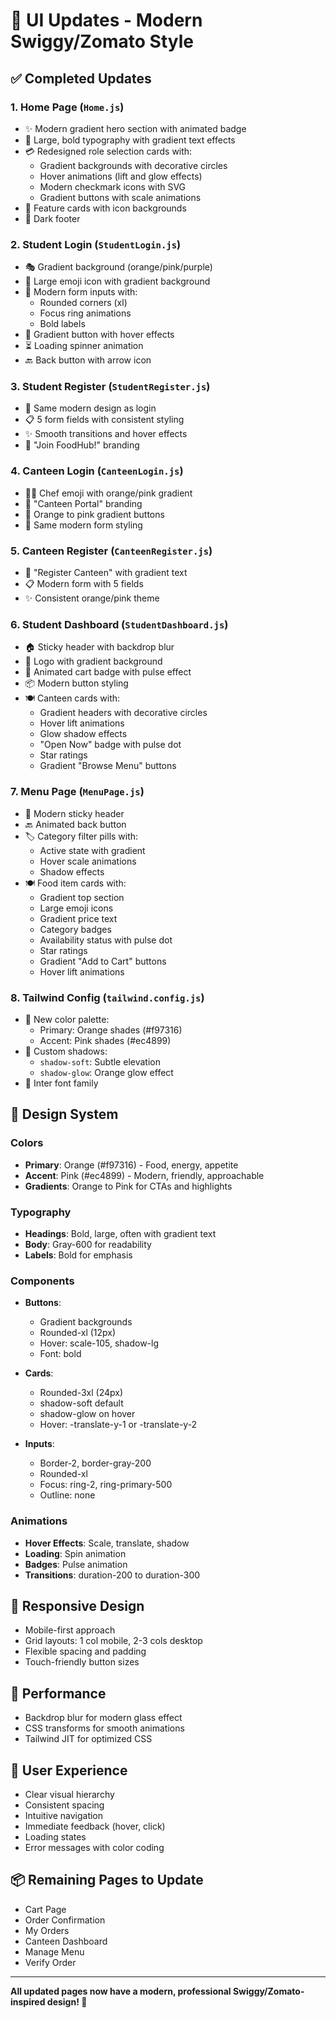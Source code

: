 # 🎨 UI Updates - Modern Swiggy/Zomato Style

## ✅ Completed Updates

### 1. **Home Page** (`Home.js`)
- ✨ Modern gradient hero section with animated badge
- 🎯 Large, bold typography with gradient text effects
- 💳 Redesigned role selection cards with:
  - Gradient backgrounds with decorative circles
  - Hover animations (lift and glow effects)
  - Modern checkmark icons with SVG
  - Gradient buttons with scale animations
- 🎨 Feature cards with icon backgrounds
- 🌙 Dark footer

### 2. **Student Login** (`StudentLogin.js`)
- 🎭 Gradient background (orange/pink/purple)
- 🎯 Large emoji icon with gradient background
- 📝 Modern form inputs with:
  - Rounded corners (xl)
  - Focus ring animations
  - Bold labels
- 🔘 Gradient button with hover effects
- ⏳ Loading spinner animation
- 🔙 Back button with arrow icon

### 3. **Student Register** (`StudentRegister.js`)
- 🎨 Same modern design as login
- 📋 5 form fields with consistent styling
- ✨ Smooth transitions and hover effects
- 🎯 "Join FoodHub!" branding

### 4. **Canteen Login** (`CanteenLogin.js`)
- 👨‍🍳 Chef emoji with orange/pink gradient
- 🎨 "Canteen Portal" branding
- 🔘 Orange to pink gradient buttons
- 📱 Same modern form styling

### 5. **Canteen Register** (`CanteenRegister.js`)
- 🎯 "Register Canteen" with gradient text
- 📋 Modern form with 5 fields
- ✨ Consistent orange/pink theme

### 6. **Student Dashboard** (`StudentDashboard.js`)
- 🏠 Sticky header with backdrop blur
- 🎨 Logo with gradient background
- 🛒 Animated cart badge with pulse effect
- 📦 Modern button styling
- 🍽️ Canteen cards with:
  - Gradient headers with decorative circles
  - Hover lift animations
  - Glow shadow effects
  - "Open Now" badge with pulse dot
  - Star ratings
  - Gradient "Browse Menu" buttons

### 7. **Menu Page** (`MenuPage.js`)
- 🎯 Modern sticky header
- 🔙 Animated back button
- 🏷️ Category filter pills with:
  - Active state with gradient
  - Hover scale animations
  - Shadow effects
- 🍽️ Food item cards with:
  - Gradient top section
  - Large emoji icons
  - Gradient price text
  - Category badges
  - Availability status with pulse dot
  - Star ratings
  - Gradient "Add to Cart" buttons
  - Hover lift animations

### 8. **Tailwind Config** (`tailwind.config.js`)
- 🎨 New color palette:
  - Primary: Orange shades (#f97316)
  - Accent: Pink shades (#ec4899)
- 🌟 Custom shadows:
  - `shadow-soft`: Subtle elevation
  - `shadow-glow`: Orange glow effect
- 📝 Inter font family

## 🎨 Design System

### Colors
- **Primary**: Orange (#f97316) - Food, energy, appetite
- **Accent**: Pink (#ec4899) - Modern, friendly, approachable
- **Gradients**: Orange to Pink for CTAs and highlights

### Typography
- **Headings**: Bold, large, often with gradient text
- **Body**: Gray-600 for readability
- **Labels**: Bold for emphasis

### Components
- **Buttons**: 
  - Gradient backgrounds
  - Rounded-xl (12px)
  - Hover: scale-105, shadow-lg
  - Font: bold
  
- **Cards**:
  - Rounded-3xl (24px)
  - shadow-soft default
  - shadow-glow on hover
  - Hover: -translate-y-1 or -translate-y-2
  
- **Inputs**:
  - Border-2, border-gray-200
  - Rounded-xl
  - Focus: ring-2, ring-primary-500
  - Outline: none

### Animations
- **Hover Effects**: Scale, translate, shadow
- **Loading**: Spin animation
- **Badges**: Pulse animation
- **Transitions**: duration-200 to duration-300

## 📱 Responsive Design
- Mobile-first approach
- Grid layouts: 1 col mobile, 2-3 cols desktop
- Flexible spacing and padding
- Touch-friendly button sizes

## 🚀 Performance
- Backdrop blur for modern glass effect
- CSS transforms for smooth animations
- Tailwind JIT for optimized CSS

## 🎯 User Experience
- Clear visual hierarchy
- Consistent spacing
- Intuitive navigation
- Immediate feedback (hover, click)
- Loading states
- Error messages with color coding

## 📦 Remaining Pages to Update
- Cart Page
- Order Confirmation
- My Orders
- Canteen Dashboard
- Manage Menu
- Verify Order

---

**All updated pages now have a modern, professional Swiggy/Zomato-inspired design! 🎉**
